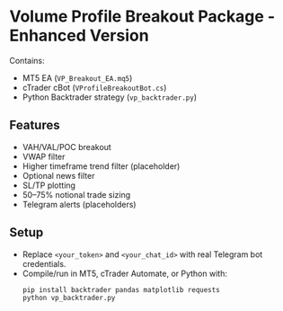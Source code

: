 # Volume Profile Breakout Package - Enhanced Version

Contains:
- MT5 EA (`VP_Breakout_EA.mq5`)
- cTrader cBot (`VProfileBreakoutBot.cs`)
- Python Backtrader strategy (`vp_backtrader.py`)

## Features
- VAH/VAL/POC breakout
- VWAP filter
- Higher timeframe trend filter (placeholder)
- Optional news filter
- SL/TP plotting
- 50–75% notional trade sizing
- Telegram alerts (placeholders)

## Setup
- Replace `<your_token>` and `<your_chat_id>` with real Telegram bot credentials.
- Compile/run in MT5, cTrader Automate, or Python with:
  ```bash
  pip install backtrader pandas matplotlib requests
  python vp_backtrader.py
